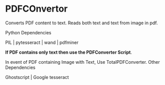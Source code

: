 # PDFCOnvertor
Converts PDF content to text. Reads both text and text from image in pdf.

Python Dependencies

PIL | pytesseract | wand | pdfminer

<b>If PDF contains only text then use the PDFConverter Script</b>.

In event of PDF containing Image with Text, Use TotalPDFConverter.
Other Dependencies

Ghostscript | Google tesseract

